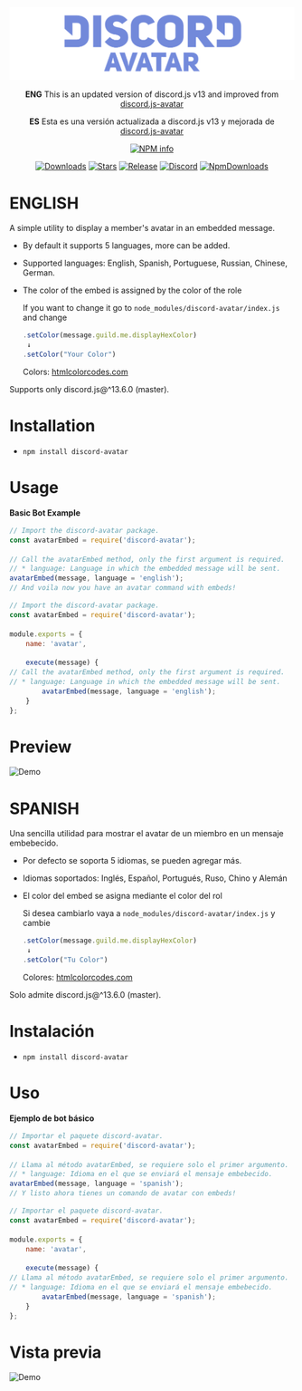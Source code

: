 <div align="center">
  
![](https://github.com/BringFeel/discord-avatar/blob/main/discord-avatar-logo.png "Discord Avatar Logo")
  
  <b>ENG</b> This is an updated version of discord.js v13 and improved from [discord.js-avatar](https://www.npmjs.com/package/discord.js-avatar)
  
  <b>ES</b> Esta es una versión actualizada a discord.js v13 y mejorada de [discord.js-avatar](https://www.npmjs.com/package/discord.js-avatar)
  
  <p>
    <a href="https://nodei.co/npm/discord-avatar
/"><img src="https://nodei.co/npm/discord-avatar.png?downloads=true&stars=true" alt="NPM info" /></a>
  </p>
  
  [![Downloads](https://img.shields.io/github/downloads/BringFeel/discord-avatar/total?style=for-the-badge)](https://github.com/BringFeel/discord-avatar/releases/latest)
  [![Stars](https://img.shields.io/github/stars/BringFeel/discord-avatar?style=for-the-badge)](https://github.com/BringFeel/discord-avatar/stargazers)
  [![Release](https://img.shields.io/github/v/release/BringFeel/discord-avatar?style=for-the-badge)](https://github.com/BringFeel/discord-avatar/releases/latest)
  [![Discord](https://img.shields.io/discord/952035654831845457?color=%237289DA&style=for-the-badge)](https://discord.bringfeel.com)
  [![NpmDownloads](https://img.shields.io/npm/dt/discord-avatar?color=FF0000&style=for-the-badge)](https://www.npmjs.com/package/discord-avatar)</br>
</div>

# ENGLISH
A simple utility to display a member's avatar in an embedded message.

* By default it supports 5 languages, more can be added.
* Supported languages: English, Spanish, Portuguese, Russian, Chinese, German.
* The color of the embed is assigned by the color of the role

  If you want to change it go to ```node_modules/discord-avatar/index.js``` and change
  
  ```js
  .setColor(message.guild.me.displayHexColor)
   ↓
  .setColor("Your Color")
  ```
  Colors: [htmlcolorcodes.com](https://htmlcolorcodes.com)

Supports only discord.js@^13.6.0 (master).

# Installation
* `npm install discord-avatar`

# Usage
__Basic Bot Example__

```js
// Import the discord-avatar package.
const avatarEmbed = require('discord-avatar');

// Call the avatarEmbed method, only the first argument is required.
// * language: Language in which the embedded message will be sent.
avatarEmbed(message, language = 'english');
// And voila now you have an avatar command with embeds!
```
```js
// Import the discord-avatar package.
const avatarEmbed = require('discord-avatar');

module.exports = {
    name: 'avatar',

    execute(message) {
// Call the avatarEmbed method, only the first argument is required.
// * language: Language in which the embedded message will be sent.
        avatarEmbed(message, language = 'english');
    }
};
```
# Preview
![Demo](https://cdn.discordapp.com/attachments/925901646914011199/961769121438105620/unknown.png)

# SPANISH
Una sencilla utilidad para mostrar el avatar de un miembro en un mensaje embebecido.

* Por defecto se soporta 5 idiomas, se pueden agregar más.
* Idiomas soportados: Inglés, Español, Portugués, Ruso, Chino y Alemán
* El color del embed se asigna mediante el color del rol

  Si desea cambiarlo vaya a ```node_modules/discord-avatar/index.js``` y cambie
  
  ```js
  .setColor(message.guild.me.displayHexColor)
   ↓
  .setColor("Tu Color")
  ```
  Colores: [htmlcolorcodes.com](https://htmlcolorcodes.com)

Solo admite discord.js@^13.6.0 (master).

# Instalación
* `npm install discord-avatar`

# Uso
__Ejemplo de bot básico__

```js
// Importar el paquete discord-avatar.
const avatarEmbed = require('discord-avatar');

// Llama al método avatarEmbed, se requiere solo el primer argumento.
// * language: Idioma en el que se enviará el mensaje embebecido.
avatarEmbed(message, language = 'spanish');
// Y listo ahora tienes un comando de avatar con embeds!
```
```js
// Importar el paquete discord-avatar.
const avatarEmbed = require('discord-avatar');

module.exports = {
    name: 'avatar',

    execute(message) {
// Llama al método avatarEmbed, se requiere solo el primer argumento.
// * language: Idioma en el que se enviará el mensaje embebecido.
        avatarEmbed(message, language = 'spanish');
    }
};
```
# Vista previa
![Demo](https://cdn.discordapp.com/attachments/925901646914011199/961769121438105620/unknown.png)
